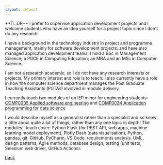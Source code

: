 ```yaml
---
layout: default
---
```


<div class="message">
**TL;DR** I prefer to supervise application development projects and I welcome students who have an idea yourself for a project topic since I don't do any research.
</div>

I have a background in the technology industry in project and programme management, mainly for software development projects; and have also managed application development teams. I hold a BSc in Management Science; a PGCE in Computing Education; an MBA and an MSc in Computer Science.

I am not a research academic; so I do not have any research interests or projects. My primary interest and role is to teach. I also currently have a role in how the computer science department manages the Post Graduate Teaching Assistants (PGTAs) involved in module delivery.

I currently teach two modules of an IEP minor for engineering students: [COMP0035 Applied software engineering](https://www.ucl.ac.uk/module-catalogue/modules/applied-software-engineering-COMP0035) and [COMP0034 Application programming for data science](https://www.ucl.ac.uk/module-catalogue/modules/application-programming-for-data-science-COMP0034)

I would describe myself as a generalist rather than a specialist and so know a little about quite a lot of things; rather than any one topic in depth! The modules I teach cover: Python Flask (for REST API, web apps, machine learning model deployment), Plotly Dash (data visualisation), Python, pandas, git, GitHub, PyCharm, VS Code, requirements analysis, UML, design patterns, Agile methods, database design, testing (unit tests, Selenium web driver, GitHub Actions).

[back](./)
